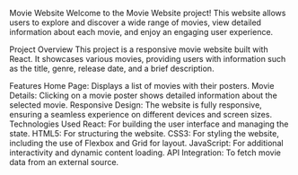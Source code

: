 Movie Website
Welcome to the Movie Website project! This website allows users to explore and discover a wide range of movies, view detailed information about each movie, and enjoy an engaging user experience.

Project Overview
This project is a responsive movie website built with React. It showcases various movies, providing users with information such as the title, genre, release date, and a brief description.

Features
Home Page: Displays a list of movies with their posters.
Movie Details: Clicking on a movie poster shows detailed information about the selected movie.
Responsive Design: The website is fully responsive, ensuring a seamless experience on different devices and screen sizes.
Technologies Used
React: For building the user interface and managing the state.
HTML5: For structuring the website.
CSS3: For styling the website, including the use of Flexbox and Grid for layout.
JavaScript: For additional interactivity and dynamic content loading.
API Integration: To fetch movie data from an external source.
